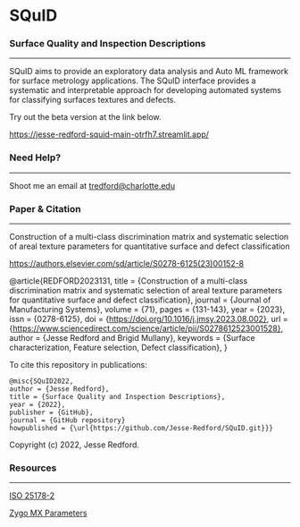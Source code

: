 
# SQuID 
### Surface Quality and Inspection Descriptions 

---

SQuID aims to provide an exploratory data analysis and Auto ML framework for surface metrology applications.
The SQuID interface provides a systematic and interpretable approach for developing automated systems for classifying surfaces textures and defects.

Try out the beta version at the link below.

https://jesse-redford-squid-main-otrfh7.streamlit.app/

### Need Help?

---

Shoot me an email at tredford@charlotte.edu


### Paper & Citation

---

Construction of a multi-class discrimination matrix and systematic selection of areal texture parameters for quantitative surface and defect classification

https://authors.elsevier.com/sd/article/S0278-6125(23)00152-8

@article{REDFORD2023131,
title = {Construction of a multi-class discrimination matrix and systematic selection of areal texture parameters for quantitative surface and defect classification},
journal = {Journal of Manufacturing Systems},
volume = {71},
pages = {131-143},
year = {2023},
issn = {0278-6125},
doi = {https://doi.org/10.1016/j.jmsy.2023.08.002},
url = {https://www.sciencedirect.com/science/article/pii/S0278612523001528},
author = {Jesse Redford and Brigid Mullany},
keywords = {Surface characterization, Feature selection, Defect classification},
}

To cite this repository in publications: 
 
    @misc{SQuID2022,
    author = {Jesse Redford},
    title = {Surface Quality and Inspection Descriptions},
    year = {2022},
    publisher = {GitHub},
    journal = {GitHub repository}
    howpublished = {\url{https://github.com/Jesse-Redford/SQuID.git}}}

Copyright (c) 2022, Jesse Redford.


### Resources

---


[ISO 25178-2](https://www.keyence.com/ss/products/microscope/roughness/surface/parameters.jsp)


[Zygo MX Parameters](//www.zygo.com/insights/blog-posts/-/media/ccf08d090bbe4c8eb98c1292e17d1d65.ashx?la=en&revision=662471a5-53c8-4839-beaa-8c00f88e6238)

